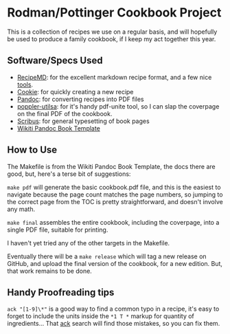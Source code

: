 # Rodman/Pottinger Cookbook Project

This is a collection of recipes we use on a regular basis, and will hopefully be
used to produce a family cookbook, if I keep my act together this year.


## Software/Specs Used

* [RecipeMD](https://recipemd.org/): for the excellent markdown recipe format, and a few nice [tools](https://recipemd.org/recommended_tools.html).
* [Cookie](https://github.com/bbugyi200/cookie): for quickly creating a new recipe
* [Pandoc](https://pandoc.org/): for converting recipes into PDF files
* [poppler-utilsa](https://packages.debian.org/sid/poppler-utils): for it's
handy pdf-unite tool, so I can slap the coverpage on the final PDF of the
cookbook.
* [Scribus](https://www.scribus.net/): for general typesetting of book pages
* [Wikiti Pandoc Book Template](https://github.com/wikiti/pandoc-book-template)

## How to Use

The Makefile is from the Wikiti Pandoc Book Template, the docs there are good,
but, here's a terse bit of suggestions:

`make pdf` will generate the basic cookbook.pdf file, and this is the easiest to
navigate because the page count matches the page numbers, so jumping to the
correct page from the TOC is pretty straightforward, and doesn't involve any
math.

`make final` assembles the entire cookbook, including the coverpage, into a
single PDF file, suitable for printing.

I haven't yet tried any of the other targets in the Makefile.

Eventually there will be a `make release` which will tag a new release on
GitHub, and upload the final version of the cookbook, for a new edition. But,
that work remains to be done.

## Handy Proofreading tips

`ack "[1-9]\*"` is a good way to find a common  typo in a recipe, it's easy to
forget to include the units inside the `*1 T *` markup for quantity of
ingredients... That [ack](https://beyondgrep.com/) search will find those 
mistakes, so you can fix them.
